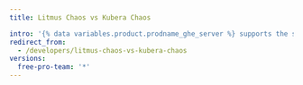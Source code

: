 ```yaml
---
title: Litmus Chaos vs Kubera Chaos

intro: '{% data variables.product.prodname_ghe_server %} supports the same powerful API available on {% data variables.product.prodname_dotcom_the_website %} as well as its own set of API endpoints.'
redirect_from:
  - /developers/litmus-chaos-vs-kubera-chaos
versions:
  free-pro-team: '*'
---
```

